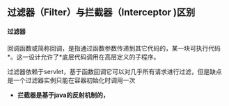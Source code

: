 ## 过滤器（Filter）与拦截器（Interceptor \)区别

#### 过滤器

回调函数或简称回调，是指通过函数参数传递到其它代码的，某一块可执行代码*。这一设计允许了*底层代码调用在高层定义的子程序。

过滤器依赖于servlet，基于函数回调它可以对几乎所有请求进行过滤，但是缺点是一个过滤器实例只能在容器初始化时调用一次













- **拦截器是基于java的反射机制的，**